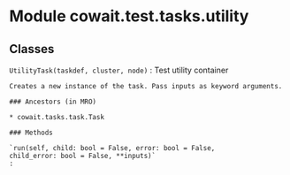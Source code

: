 Module cowait.test.tasks.utility
================================

Classes
-------

`UtilityTask(taskdef, cluster, node)`
:   Test utility container
    
    Creates a new instance of the task. Pass inputs as keyword arguments.

    ### Ancestors (in MRO)

    * cowait.tasks.task.Task

    ### Methods

    `run(self, child: bool = False, error: bool = False, child_error: bool = False, **inputs)`
    :